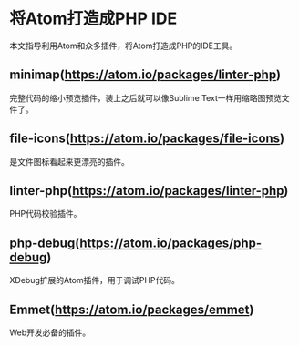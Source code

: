 # 将Atom打造成PHP IDE
本文指导利用Atom和众多插件，将Atom打造成PHP的IDE工具。  

## minimap(https://atom.io/packages/linter-php)
完整代码的缩小预览插件，装上之后就可以像Sublime Text一样用缩略图预览文件了。  

## file-icons(https://atom.io/packages/file-icons)
是文件图标看起来更漂亮的插件。  

## linter-php(https://atom.io/packages/linter-php)
PHP代码校验插件。  

## php-debug(https://atom.io/packages/php-debug)
XDebug扩展的Atom插件，用于调试PHP代码。

## Emmet(https://atom.io/packages/emmet)
Web开发必备的插件。  
